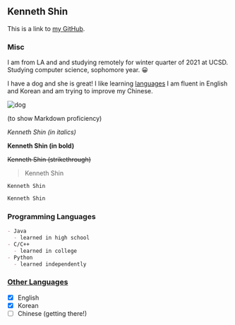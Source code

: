## Kenneth Shin

This is a link to [my GitHub](https://github.com/kbshin01).

### Misc

I am from LA and and studying remotely for winter quarter of 2021 at UCSD. Studying computer science, sophomore year. :grinning:

I have a dog and she is great! I like learning [languages](#other-languages) I am fluent in English and Korean and am trying to improve my Chinese.

![dog](https://user-images.githubusercontent.com/60720965/103718763-6a20b700-4f7c-11eb-8fd7-6d707341f114.PNG)

(to show Markdown proficiency)

*Kenneth Shin (in italics)*

**Kenneth Shin (in bold)**

~~Kenneth Shin (strikethrough)~~

> Kenneth Shin

`Kenneth Shin`

```markdown
Kenneth Shin
```

### Programming Languages

```markdown
- Java
  - learned in high school
- C/C++
  - learned in college
- Python
  - learned independently
```

### [Other Languages](https://www.duolingo.com/)
- [x] English
- [x] Korean
- [ ] Chinese (getting there!)
